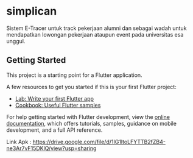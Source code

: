 # simplican

Sistem E-Tracer untuk track pekerjaan alumni dan sebagai wadah untuk mendapatkan lowongan pekerjaan ataupun event pada universitas esa unggul.

## Getting Started

This project is a starting point for a Flutter application.

A few resources to get you started if this is your first Flutter project:

- [Lab: Write your first Flutter app](https://docs.flutter.dev/get-started/codelab)
- [Cookbook: Useful Flutter samples](https://docs.flutter.dev/cookbook)

For help getting started with Flutter development, view the
[online documentation](https://docs.flutter.dev/), which offers tutorials,
samples, guidance on mobile development, and a full API reference.

Link Apk :
https://drive.google.com/file/d/1IG1ltoLFYTTB2fZB4-ne3Ar7vF15DKlQ/view?usp=sharing
